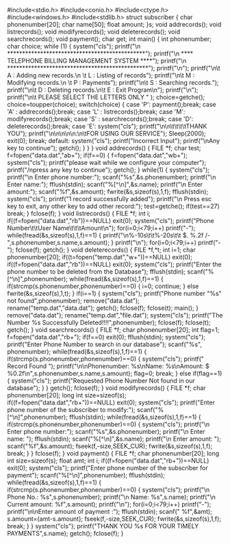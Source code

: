 #include<stdio.h> 
#include<conio.h> 
#include<ctype.h> 
#include<windows.h> 
#include<stdlib.h> 
struct subscriber 
{ 
char phonenumber[20]; 
char name[50]; 
float amount; 
}s; 
void addrecords(); 
void listrecords(); 
void modifyrecords(); 
void deleterecords(); 
void searchrecords(); 
void payment(); 
char get; 
int main() 
{ 
int phonenumber; 
char choice; 
while (1) 
{ 
system("cls"); 
printf("\n **********************************************"); 
printf("\n **** TELEPHONE BILLING MANAGEMENT SYSTEM ****"); printf("\n ***********************************************"); 
printf("\n"); 
printf("\n\t A : Adding new records.\n \t L : Listing of records"); printf("\n\t M : Modifying records.\n \t P : Payments"); 
printf("\n\t S : Searching records."); 
printf("\n\t D : Deleting records.\n\t E : Exit Program\n"); 
printf("\n"); 
printf("\n\t PLEASE SELECT THE LETTERS ONLY " ); 
choice=getche(); 
choice=toupper(choice); 
switch(choice) 
{ 
case 'P':
payment();break; 
case 'A' : 
addrecords();break; 
case 'L' : 
listrecords();break; 
case 'M': 
modifyrecords();break; 
case 'S' : 
searchrecords();break; 
case 'D': 
deleterecords();break; 
case 'E': 
system("cls"); 
printf("\n\n\t\t\t\tTHANK YOU"); 
printf("\n\n\n\n\n:\n\tFOR USING OUR SERVICE"); 
Sleep(2000); 
exit(0); 
break; 
default: 
system("cls"); 
printf("Incorrect Input"); 
printf("\nAny key to continue"); 
getch(); 
} 
} 
} 
void addrecords() 
{ 
FILE *f; 
char test; 
f=fopen("data.dat","ab+"); 
if(f==0) 
{ f=fopen("data.dat","wb+"); 
system("cls"); 
printf("please wait while we configure your computer"); 
printf("/npress any key to continue"); 
getch(); 
} 
while(1) 
{ 
system("cls"); 
printf("\n Enter phone number:"); 
scanf("%s",&s.phonenumber);
printf("\n Enter name:"); 
fflush(stdin); 
scanf("%[^\n]",&s.name); 
printf("\n Enter amount:"); 
scanf("%f",&s.amount); 
fwrite(&s,sizeof(s),1,f); 
fflush(stdin); 
system("cls"); 
printf("1 record successfully added"); 
printf("\n Press esc key to exit, any other key to add other record:"); test=getche(); 
if(test==27) 
break; 
} 
fclose(f); 
} 
void listrecords() 
{ 
FILE *f; 
int i; 
if((f=fopen("data.dat","rb"))==NULL) 
exit(0); 
system("cls"); 
printf("Phone Number\t\tUser Name\t\t\tAmount\n"); 
for(i=0;i<79;i++) 
printf("-"); 
while(fread(&s,sizeof(s),1,f)==1) 
{ 
printf("\n%-10s\t\t%-20s\t\t $. %.2f /-",s.phonenumber,s.name,s.amount); } 
printf("\n"); 
for(i=0;i<79;i++) 
printf("-"); 
fclose(f); 
getch(); 
} 
void deleterecords() 
{ 
FILE *f,*t; 
int i=1; 
char phonenumber[20]; 
if((t=fopen("temp.dat","w+"))==NULL)
exit(0); 
if((f=fopen("data.dat","rb"))==NULL) 
exit(0); 
system("cls"); 
printf("Enter the phone number to be deleted from the Database"); fflush(stdin); 
scanf("%[^\n]",phonenumber); 
while(fread(&s,sizeof(s),1,f)==1) 
{ 
if(strcmp(s.phonenumber,phonenumber)==0) 
{ i=0; 
continue; 
} 
else 
fwrite(&s,sizeof(s),1,t); 
} 
if(i==1) 
{ system("cls"); 
printf("Phone number \"%s\" not found",phonenumber); 
remove("data.dat"); 
rename("temp.dat","data.dat"); 
getch(); 
fclose(f); 
fclose(t); 
main(); 
} 
remove("data.dat"); 
rename("temp.dat","file.dat"); 
system("cls"); 
printf("The Number %s Successfully Deleted!!!!",phonenumber); fclose(f); 
fclose(t); 
getch(); 
} 
void searchrecords() 
{ 
FILE *f; 
char phonenumber[20]; 
int flag=1; 
f=fopen("data.dat","rb+"); 
if(f==0) 
exit(0);
fflush(stdin); 
system("cls"); 
printf("Enter Phone Number to search in our database"); 
scanf("%s", phonenumber); 
while(fread(&s,sizeof(s),1,f)==1) 
{ 
if(strcmp(s.phonenumber,phonenumber)==0) 
{ system("cls"); 
printf(" Record Found "); 
printf("\n\nPhonenumber: %s\nName: %s\nAmount: $ 
%0.2f\n",s.phonenumber,s.name,s.amount); 
flag=0; 
break; 
} 
else if(flag==1) 
{ system("cls"); 
printf("Requested Phone Number Not found in our database"); 
} 
} 
getch(); 
fclose(f); 
} 
void modifyrecords() 
{ 
FILE *f; 
char phonenumber[20]; 
long int size=sizeof(s); 
if((f=fopen("data.dat","rb+"))==NULL) 
exit(0); 
system("cls"); 
printf("Enter phone number of the subscriber to modify:"); 
scanf("%[^\n]",phonenumber); 
fflush(stdin); 
while(fread(&s,sizeof(s),1,f)==1) 
{ 
if(strcmp(s.phonenumber,phonenumber)==0) 
{ 
system("cls"); 
printf("\n Enter phone number:"); 
scanf("%s",&s.phonenumber); 
printf("\n Enter name: "); 
fflush(stdin); 
scanf("%[^\n]",&s.name);
printf("\n Enter amount: "); 
scanf("%f",&s.amount); 
fseek(f,-size,SEEK_CUR); 
fwrite(&s,sizeof(s),1,f); 
break; 
} 
} 
fclose(f); 
} 
void payment() 
{ 
FILE *f; 
char phonenumber[20]; 
long int size=sizeof(s); 
float amt; 
int i; 
if((f=fopen("data.dat","rb+"))==NULL) 
exit(0); 
system("cls"); 
printf("Enter phone number of the subscriber for payment"); scanf("%[^\n]",phonenumber); 
fflush(stdin); 
while(fread(&s,sizeof(s),1,f)==1) 
{ 
if(strcmp(s.phonenumber,phonenumber)==0) 
{ 
system("cls"); 
printf("\n Phone No.: %s",s.phonenumber); 
printf("\n Name: %s",s.name); 
printf("\n Current amount: %f",s.amount); 
printf("\n"); 
for(i=0;i<79;i++) 
printf("-"); 
printf("\n\nEnter amount of payment :"); 
fflush(stdin); 
scanf(" %f",&amt); 
s.amount=(amt-s.amount); 
fseek(f,-size,SEEK_CUR); 
fwrite(&s,sizeof(s),1,f); 
break; 
} 
} 
system("cls");
printf("THANK YOU %s FOR YOUR TIMELY PAYMENTS",s.name); 
getch(); 
fclose(f); 
}
